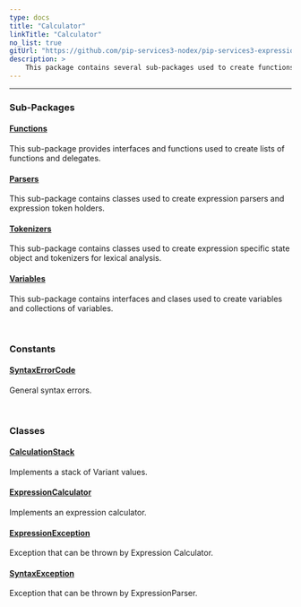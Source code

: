 ```yaml
---
type: docs
title: "Calculator"
linkTitle: "Calculator"
no_list: true
gitUrl: "https://github.com/pip-services3-nodex/pip-services3-expressions-nodex"
description: >
    This package contains several sub-packages used to create functions, delegates, expression parsers, expression token holders, tokenizers, variables and collections of variables. It also contains a class to create an expression calculator.
---
```

---
<div class="module-body"> 

### Sub-Packages

#### [Functions](functions)
This sub-package provides interfaces and functions used to create lists of functions and delegates.

#### [Parsers](parsers)
This sub-package contains classes used to create expression parsers and expression token holders.

#### [Tokenizers](tokenizers)
This sub-package contains classes used to create expression specific state object and tokenizers for lexical analysis.

#### [Variables](variables)
This sub-package contains interfaces and clases used to create variables and collections of variables.

<br>

### Constants

#### [SyntaxErrorCode](syntax_error_code)
General syntax errors.

<br>

### Classes

#### [CalculationStack](calculation_stack)
Implements a stack of Variant values.

#### [ExpressionCalculator](expression_calculator)
Implements an expression calculator.

#### [ExpressionException](expression_exception)
Exception that can be thrown by Expression Calculator.

#### [SyntaxException](syntax_exception)
Exception that can be thrown by ExpressionParser.


</div>

